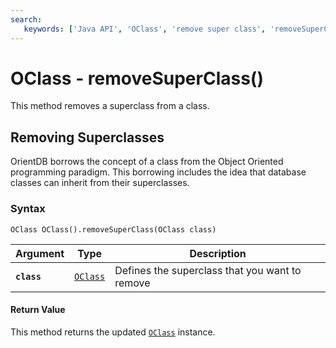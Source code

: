 ```yaml
---
search:
   keywords: ['Java API', 'OClass', 'remove super class', 'removeSuperClass']
---
```


# OClass - removeSuperClass()

This method removes a superclass from a class.

## Removing Superclasses

OrientDB borrows the concept of a class from the Object Oriented programming paradigm.  This borrowing includes the idea that database classes can inherit from their superclasses.

### Syntax

```
OClass OClass().removeSuperClass(OClass class)
```

| Argument | Type | Description |
|---|---|---|
| **`class`** | [`OClass`](Java-Ref-OClass.md) | Defines the superclass that you want to remove |

#### Return Value

This method returns the updated [`OClass`](Java-Ref-OClass.md) instance.
